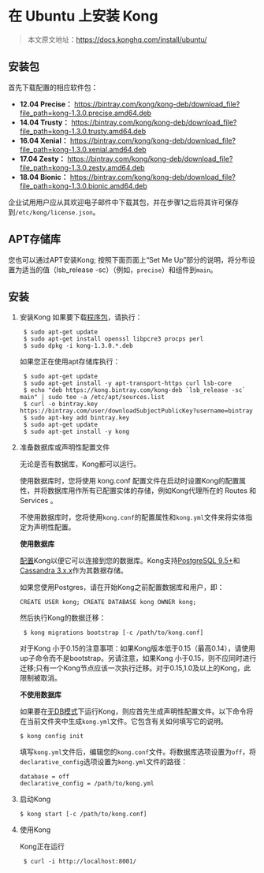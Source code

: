 # 在 Ubuntu 上安装 Kong

> 本文原文地址：https://docs.konghq.com/install/ubuntu/

## 安装包

首先下载配置的相应软件包：
- **12.04 Precise：** https://bintray.com/kong/kong-deb/download_file?file_path=kong-1.3.0.precise.amd64.deb
- **14.04 Trusty：** https://bintray.com/kong/kong-deb/download_file?file_path=kong-1.3.0.trusty.amd64.deb
- **16.04 Xenial：** https://bintray.com/kong/kong-deb/download_file?file_path=kong-1.3.0.xenial.amd64.deb
- **17.04 Zesty：** https://bintray.com/kong/kong-deb/download_file?file_path=kong-1.3.0.zesty.amd64.deb
- **18.04 Bionic：** https://bintray.com/kong/kong-deb/download_file?file_path=kong-1.3.0.bionic.amd64.deb

企业试用用户应从其欢迎电子邮件中下载其包，并在步骤1之后将其许可保存到`/etc/kong/license.json`。

## APT存储库

您也可以通过APT安装Kong;
按照下面页面上“Set Me Up”部分的说明，将分布设置为适当的值（lsb_release -sc）（例如，`precise`）和组件到`main`。

## 安装

1. 安装Kong
	如果要下载[程序包](https://docs.konghq.com/install/ubuntu/#packages)，请执行：
    ```
     $ sudo apt-get update
     $ sudo apt-get install openssl libpcre3 procps perl
     $ sudo dpkg -i kong-1.3.0.*.deb
    ```
    如果您正在使用apt存储库执行：
    ```
     $ sudo apt-get update
     $ sudo apt-get install -y apt-transport-https curl lsb-core
     $ echo "deb https://kong.bintray.com/kong-deb `lsb_release -sc` main" | sudo tee -a /etc/apt/sources.list
     $ curl -o bintray.key https://bintray.com/user/downloadSubjectPublicKey?username=bintray
     $ sudo apt-key add bintray.key
     $ sudo apt-get update
     $ sudo apt-get install -y kong
    ```
    
2. 准备数据库或声明性配置文件
	
    无论是否有数据库，Kong都可以运行。
    
    使用数据库时，您将使用	kong.conf	配置文件在启动时设置Kong的配置属性，并将数据库用作所有已配置实体的存储，例如Kong代理所在的 Routes 和 Services 。
    
    不使用数据库时，您将使用`kong.conf`的配置属性和`kong.yml`文件来将实体指定为声明性配置。
    
    **使用数据库**
    
    [配置](https://docs.konghq.com/1.3.x/configuration#database)Kong以便它可以连接到您的数据库。Kong支持[PostgreSQL 9.5+](http://www.postgresql.org/)和[Cassandra 3.x.x](http://cassandra.apache.org/)作为其数据存储。
    
    如果您使用Postgres，请在开始Kong之前配置数据库和用户，即：
    ```
    CREATE USER kong; CREATE DATABASE kong OWNER kong;
    ```
    
   	然后执行Kong的数据迁移：
    
    ```
     $ kong migrations bootstrap [-c /path/to/kong.conf]
    ```
    
    对于Kong 小于0.15的注意事项：如果Kong版本低于0.15（最高0.14），请使用up子命令而不是bootstrap。另请注意，如果Kong 小于0.15，则不应同时进行迁移;只有一个Kong节点应该一次执行迁移。对于0.15,1.0及以上的Kong，此限制被取消。
    
    **不使用数据库**
    
    如果要在[无DB模式](https://docs.konghq.com/1.3.x/db-less-and-declarative-config/)下运行Kong，则应首先生成声明性配置文件。以下命令将在当前文件夹中生成`kong.yml`文件。它包含有关如何填写它的说明。
    ```
    $ kong config init
    ```
    填写`kong.yml`文件后，编辑您的`kong.conf`文件。将数据库选项设置为`off`，将`declarative_config`选项设置为`kong.yml`文件的路径：
    ```
    database = off
 	declarative_config = /path/to/kong.yml
    ```
    
3. 启动Kong
	
    ```
    $ kong start [-c /path/to/kong.conf]
    ```
    
4. 使用Kong
	
    Kong正在运行
    ```
     $ curl -i http://localhost:8001/
    ```
    
    
    
    
    
    
    
    
    
    
    
    
    
    
    
    
